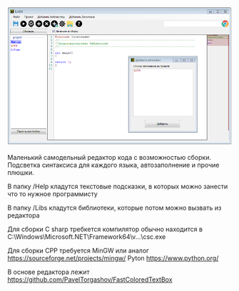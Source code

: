 ![Иллюстрация к проекту](https://github.com/EshibaSadora/EshIDE/blob/master/img.PNG)

Маленький самодельный редактор кода с возможностью сборки. 
Подсветка синтаксиса для каждого языка, автозаполнение и прочие плюшки.

В папку /Help кладутся текстовые подсказки, в которых можно занести что то нужное программисту 

В папку /Libs  кладутся библиотеки, которые потом можно вызвать из редактора


Для сборки C sharp требкется компилятор 
обычно находится в C:\Windows\Microsoft.NET\Framework64\v...\csc.exe 

Для сборки CPP требуется MinGW или аналог https://sourceforge.net/projects/mingw/
Pyton https://www.python.org/

В основе редактора лежит https://github.com/PavelTorgashov/FastColoredTextBox


